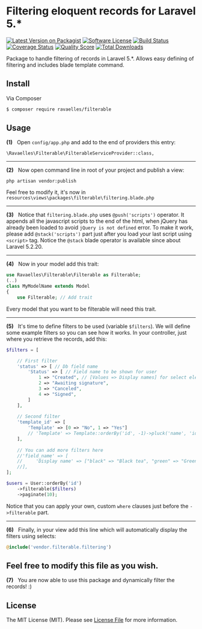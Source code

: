 # Filtering eloquent records for Laravel 5.*

[![Latest Version on Packagist][ico-version]][link-packagist]
[![Software License][ico-license]](LICENSE.md)
[![Build Status][ico-travis]][link-travis]
[![Coverage Status][ico-scrutinizer]][link-scrutinizer]
[![Quality Score][ico-code-quality]][link-code-quality]
[![Total Downloads][ico-downloads]][link-downloads]

Package to handle filtering of records in Laravel 5.*. Allows easy defining of filtering and includes blade template command.

## Install

Via Composer

``` bash
$ composer require ravaelles/filterable
```

## Usage

**(1)** &nbsp; Open `config/app.php` and add to the end of providers this entry:
```
\Ravaelles\Filterable\FilterableServiceProvider::class,
```

---

**(2)** &nbsp; Now open command line in root of your project and publish a view:
```
php artisan vendor:publish
```
Feel free to modify it, it's now in `resources\views\packages\filterable\filtering.blade.php`

---

**(3)** &nbsp; Notice that `filtering.blade.php` uses `@push('scripts')` operator. 
It appends all the javascript scripts to the end of the html, when jQuery has already been loaded to avoid `jQuery is not defined` error. 
To make it work, please add `@stack('scripts')` part just after you load your last script using `<script>` tag. Notice the `@stack` blade operator is available since about Laravel 5.2.20.

---

**(4)** &nbsp; Now in your model add this trait:
``` php
use Ravaelles\Filterable\Filterable as Filterable;
(..)
class MyModelName extends Model 
{
    use Filterable; // Add trait
```
Every model that you want to be filterable will need this trait.

---

**(5)** &nbsp; It's time to define filters to be used (variable `$filters`). We will define some example filters so you can see how it works.
In your controller, just where you retrieve the records, add this:
``` php
$filters = [

    // First filter
    'status' => [ // Db field name
        'Status' => [ // Field name to be shown for user
            1 => "Created", // [Values => Display names] for select element
            2 => "Awaiting signature",
            3 => "Canceled",
            4 => "Signed",
        ]
    ],
    
    // Second filter
    'template_id' => [
        'Template' => [0 => "No", 1 => "Yes"]
        // 'Template' => Template::orderBy('id', -1)->pluck('name', 'id')->all() // Or use something like this
    ],
    
    // You can add more filters here
    //'field_name' => [
    //     'Display name' => ["black" => "Black tea", "green" => "Green tea"]
    //],
];

$users = User::orderBy('id')
	->filterable($filters)
	->paginate(10);
```

Notice that you can apply your own, custom `where` clauses just before the `->filterable` part.

---

**(6)** &nbsp; Finally, in your view add this line which will automatically display the filters using selects:
``` php
@include('vendor.filterable.filtering')
```
Feel free to modify this file as you wish.
---

**(7)** &nbsp; You are now able to use this package and dynamically filter the records! :)

## License

The MIT License (MIT). Please see [License File](LICENSE.md) for more information.

[ico-version]: https://img.shields.io/packagist/v/league/filterable.svg?style=flat-square
[ico-license]: https://img.shields.io/badge/license-MIT-brightgreen.svg?style=flat-square
[ico-travis]: https://img.shields.io/travis/ravaelles/filterable/master.svg?style=flat-square
[ico-scrutinizer]: https://img.shields.io/scrutinizer/coverage/g/ravaelles/filterable.svg?style=flat-square
[ico-code-quality]: https://img.shields.io/scrutinizer/g/ravaelles/filterable.svg?style=flat-square
[ico-downloads]: https://img.shields.io/packagist/dt/league/filterable.svg?style=flat-square

[link-packagist]: https://packagist.org/packages/league/filterable
[link-travis]: https://travis-ci.org/ravaelles/filterable
[link-scrutinizer]: https://scrutinizer-ci.com/g/ravaelles/filterable/code-structure
[link-code-quality]: https://scrutinizer-ci.com/g/ravaelles/filterable
[link-downloads]: https://packagist.org/packages/league/filterable
[link-author]: https://github.com/Ravaelles
[link-contributors]: ../../contributors
